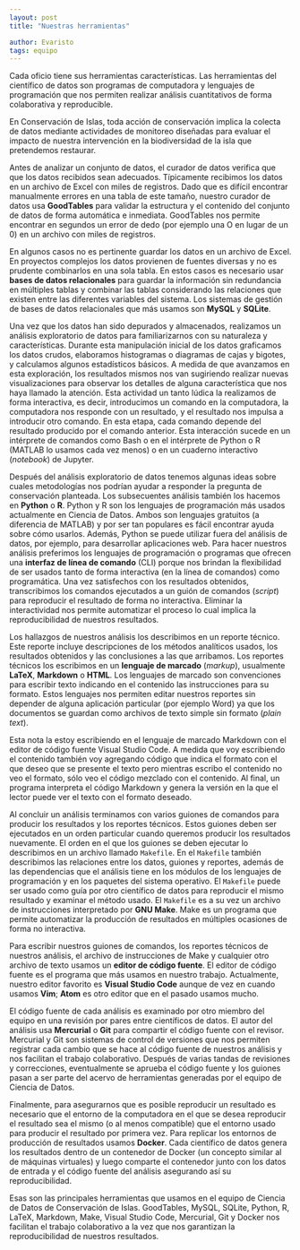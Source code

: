 ```yaml
---
layout: post
title: "Nuestras herramientas"

author: Evaristo
tags: equipo
---
```


Cada oficio tiene sus herramientas características. Las herramientas del científico de datos son programas de computadora y lenguajes de programación que nos permiten realizar análisis cuantitativos de forma colaborativa y reproducible.

En Conservación de Islas, toda acción de conservación implica la colecta de datos mediante actividades de monitoreo diseñadas para evaluar el impacto de nuestra intervención en la biodiversidad de la isla que pretendemos restaurar.

Antes de analizar un conjunto de datos, el curador de datos verifica que que los datos recibidos sean adecuados. Típicamente recibimos los datos en un archivo de Excel con miles de registros. Dado que es difícil encontrar manualmente errores en una tabla de este tamaño, nuestro curador de datos usa **GoodTables** para validar la estructura y el contenido del conjunto de datos de forma automática e inmediata. GoodTables nos permite encontrar en segundos un error de dedo (por ejemplo una O en lugar de un 0) en un archivo con miles de registros.

En algunos casos no es pertinente guardar los datos en un archivo de Excel. En proyectos complejos los datos provienen de fuentes diversas y no es prudente combinarlos en una sola tabla. En estos casos es necesario usar **bases de datos relacionales** para guardar la información sin redundancia en múltiples tablas y combinar las tablas considerando las relaciones que existen entre las diferentes variables del sistema. Los sistemas de gestión de bases de datos relacionales que más usamos son **MySQL** y **SQLite**.

Una vez que los datos han sido depurados y almacenados, realizamos un análisis exploratorio de datos para familiarizarnos con su naturaleza y características. Durante esta manipulación inicial de los datos graficamos los datos crudos, elaboramos histogramas o diagramas de cajas y bigotes, y calculamos algunos estadísticos básicos. A medida de que avanzamos en esta exploración, los resultados mismos nos van sugiriendo realizar nuevas visualizaciones para observar los detalles de alguna característica que nos haya llamado la atención. Esta actividad un tanto lúdica la realizamos de forma interactiva, es decir, introducimos un comando en la computadora, la computadora nos responde con un resultado, y el resultado nos impulsa a introducir otro comando. En esta etapa, cada comando depende del resultado producido por el comando anterior. Esta interacción sucede en un intérprete de comandos como Bash o en el intérprete de Python o R (MATLAB lo usamos cada vez menos) o en un cuaderno interactivo (_notebook_) de Jupyter.

Después del análisis exploratorio de datos tenemos algunas ideas sobre cuales metodologías nos podrían ayudar a responder la pregunta de conservación planteada. Los subsecuentes análisis también los hacemos en **Python** o **R**. Python y R son los lenguajes de programación más usados actualmente en Ciencia de Datos. Ambos son lenguajes gratuitos (a diferencia de MATLAB) y por ser tan populares es fácil encontrar ayuda sobre cómo usarlos. Además, Python se puede utilizar fuera del análisis de datos, por ejemplo, para desarrollar aplicaciones web. Para hacer nuestros análisis preferimos los lenguajes de programación o programas que ofrecen una **interfaz de línea de comando** (CLI) porque nos brindan la flexibilidad de ser usados tanto de forma interactiva (en la línea de comandos) como programática. Una vez satisfechos con los resultados obtenidos, transcribimos los comandos ejecutados a un guión de comandos (_script_) para reproducir el resultado de forma no interactiva. Eliminar la interactividad nos permite automatizar el proceso lo cual implica la reproducibilidad de nuestros resultados.

Los hallazgos de nuestros análisis los describimos en un reporte técnico. Este reporte incluye descripciones de los métodos analíticos usados, los resultados obtenidos y las conclusiones a las que arribamos. Los reportes técnicos los escribimos en un **lenguaje de marcado** (_markup_), usualmente **LaTeX**, **Markdown** o **HTML**. Los lenguajes de marcado son convenciones para escribir texto indicando en el contenido las instrucciones para su formato. Estos lenguajes nos permiten editar nuestros reportes sin depender de alguna aplicación particular (por ejemplo Word) ya que los documentos se guardan como archivos de texto simple sin formato (_plain text_).

Esta nota la estoy escribiendo en el lenguaje de marcado Markdown con el editor de código fuente Visual Studio Code. A medida que voy escribiendo el contenido también voy agregando código que indica el formato con el que deseo que se presente el texto pero mientras escribo el contenido no veo el formato, sólo veo el código mezclado con el contenido. Al final, un programa interpreta el código Markdown y genera la versión en la que el lector puede ver el texto con el formato deseado.

Al concluir un análisis terminamos con varios guiones de comandos para producir los resultados y los reportes técnicos. Estos guiones deben ser ejecutados en un orden particular cuando queremos producir los resultados nuevamente. El orden en el que los guiones se deben ejecutar lo describimos en un archivo llamado `Makefile`. En el `Makefile` también describimos las relaciones entre los datos, guiones y reportes, además de las dependencias que el análisis tiene en los módulos de los lenguajes de programación y en los paquetes del sistema operativo. El `Makefile` puede ser usado como guía por otro científico de datos para reproducir el mismo resultado y examinar el método usado. El `Makefile` es a su vez un archivo de instrucciones interpretado por **GNU Make**. Make es un programa que permite automatizar la producción de resultados en múltiples ocasiones de forma no interactiva.

Para escribir nuestros guiones de comandos, los reportes técnicos de nuestros análisis, el archivo de instrucciones de Make y cualquier otro archivo de texto usamos un **editor de código fuente**. El editor de código fuente es el programa que más usamos en nuestro trabajo. Actualmente, nuestro editor favorito es **Visual Studio Code** aunque de vez en cuando usamos **Vim**; **Atom** es otro editor que en el pasado usamos mucho.

El código fuente de cada análisis es examinado por otro miembro del equipo en una revisión por pares entre científicos de datos. El autor del análisis usa **Mercurial** o **Git** para compartir el código fuente con el revisor. Mercurial y Git son sistemas de control de versiones que nos permiten registrar cada cambio que se hace al código fuente de nuestros análisis y nos facilitan el trabajo colaborativo. Después de varias tandas de revisiones y correcciones, eventualmente se aprueba el código fuente y los guiones pasan a ser parte del acervo de herramientas generadas por el equipo de Ciencia de Datos.

Finalmente, para asegurarnos que es posible reproducir un resultado es necesario que el entorno de la computadora en el que se desea reproducir el resultado sea el mismo (o al menos compatible) que el entorno usado para producir el resultado por primera vez. Para replicar los entornos de producción de resultados usamos **Docker**. Cada científico de datos genera los resultados dentro de un contenedor de Docker (un concepto similar al de máquinas virtuales) y luego comparte el contenedor junto con los datos de entrada y el código fuente del análisis asegurando así su reproducibilidad.

Esas son las principales herramientas que usamos en el equipo de Ciencia de Datos de Conservación de Islas. GoodTables, MySQL, SQLite, Python, R, LaTeX, Markdown, Make, Visual Studio Code, Mercurial, Git y Docker nos facilitan el trabajo colaborativo a la vez que nos garantizan la reproducibilidad de nuestros resultados.
